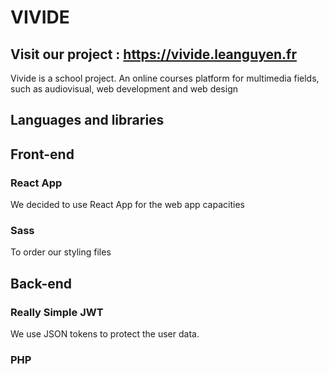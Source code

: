 # VIVIDE
## Visit our project : https://vivide.leanguyen.fr

Vivide is a school project.
An online courses platform for multimedia fields, such as audiovisual, web development and web design

## Languages and libraries

## Front-end

### React App
We decided to use React App for the web app capacities

### Sass
To order our styling files

## Back-end

### Really Simple JWT
We use JSON tokens to protect the user data.

### PHP
